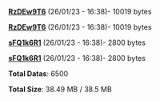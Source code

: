 [**RzDEw9T6**](/data/RzDEw9T6.txt) (26/01/23 - 16:38)- 10019 bytes

[**RzDEw9T6**](/data/RzDEw9T6.txt) (26/01/23 - 16:38)- 10019 bytes

[**sFQ1k6R1**](/data/sFQ1k6R1.txt) (26/01/23 - 16:38)- 2800 bytes

[**sFQ1k6R1**](/data/sFQ1k6R1.txt) (26/01/23 - 16:38)- 2800 bytes

**Total Datas**: 6500

**Total Size**: 38.49 MB / 38.5 MB